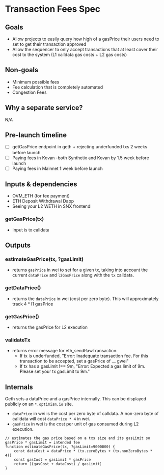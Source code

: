 # Transaction Fees Spec

## Goals

- Allow projects to easily query how high of a gasPrice their users need to set to get their transaction approved
- Allow the sequencer to only accept transactions that at least cover their cost to the system (L1 calldata gas costs + L2 gas costs)

## Non-goals

- Minimum possible fees
- Fee calculation that is completely automated
- Congestion Fees

## Why a separate service?

N/A

## Pre-launch timeline

- [ ] getGasPrice endpoint in geth + rejecting underfunded txs 2 weeks before launch
- [ ] Paying fees in Kovan -both Synthetix and Kovan by 1.5 week before launch
- [ ] Paying fees in Mainnet 1 week before launch

## Inputs & dependencies

- OVM_ETH (for fee payment)
- ETH Deposit Withdrawal Dapp
- Seeing your L2 WETH in SNX frontend

### getGasPrice(tx)

- Input is tx calldata

## Outputs

### estimateGasPrice(tx, ?gasLimit)

- returns `gasPrice` in wei to set for a given tx, taking into account the current `dataPrice` and `l2GasPrice` along with the `tx` calldata.

### getDataPrice()

- returns the `dataPrice` in wei (cost per zero byte). This will approximately track 4 \* l1 gasPrice

### getGasPrice()

- returns the gasPrice for L2 execution

### validateTx

- returns error message for eth_sendRawTransaction
  - If tx is underfunded, "Error: Inadequate transaction fee. For this transaction to be accepted, set a gasPrice of \_\_ gwei"
  - If tx has a gasLimit !== 9m, "Error: Expected a gas limit of 9m. Please set your tx gasLimit to 9m."

## Internals

Geth sets a dataPrice and a gasPrice internally. This can be displayed publicly on an `*.optimism.io` site.

- `dataPrice` in wei is the cost per zero byte of calldata. A non-zero byte of calldata will cost `dataPrice * 4` in wei.
- `gasPrice` in wei is the cost per unit of gas consumed during L2 execution.

```
// estimates the gas price based on a txs size and its gasLimit so gasPrice * gasLimit = intended fee
function estimateGasPrice(tx, ?gasLimit=9000000) {
    const dataCost = dataPrice * (tx.zeroBytes + (tx.nonZeroBytes * 4))
    const gasCost = gasLimit * gasPrice
    return ((gasCost + dataCost) / gasLimit)
}
```
